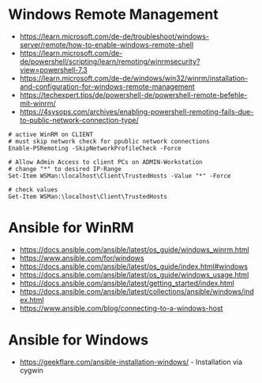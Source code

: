 # Windows Remote Management
  - https://learn.microsoft.com/de-de/troubleshoot/windows-server/remote/how-to-enable-windows-remote-shell
  - https://learn.microsoft.com/de-de/powershell/scripting/learn/remoting/winrmsecurity?view=powershell-7.3
  - https://learn.microsoft.com/de-de/windows/win32/winrm/installation-and-configuration-for-windows-remote-management
  - https://techexpert.tips/de/powershell-de/powershell-remote-befehle-mit-winrm/
  - https://4sysops.com/archives/enabling-powershell-remoting-fails-due-to-public-network-connection-type/
 
 ```
 # active WinRM on CLIENT
# must skip network check for ppublic network connections
Enable-PSRemoting -SkipNetworkProfileCheck -Force
```

```
# Allow Admin Access to client PCs on ADMIN-Workstation
# change "*" to desired IP-Range
Set-Item WSMan:\localhost\Client\TrustedHosts -Value "*" -Force

# check values
Get-Item WSMan:\localhost\Client\TrustedHosts
```

# Ansible for WinRM
  - https://docs.ansible.com/ansible/latest/os_guide/windows_winrm.html
  - https://www.ansible.com/for/windows
  - https://docs.ansible.com/ansible/latest/os_guide/index.html#windows
  - https://docs.ansible.com/ansible/latest/os_guide/windows_usage.html
  - https://docs.ansible.com/ansible/latest/getting_started/index.html
  - https://docs.ansible.com/ansible/latest/collections/ansible/windows/index.html
  - https://www.ansible.com/blog/connecting-to-a-windows-host

# Ansible for Windows
  - https://geekflare.com/ansible-installation-windows/ - Installation via cygwin

